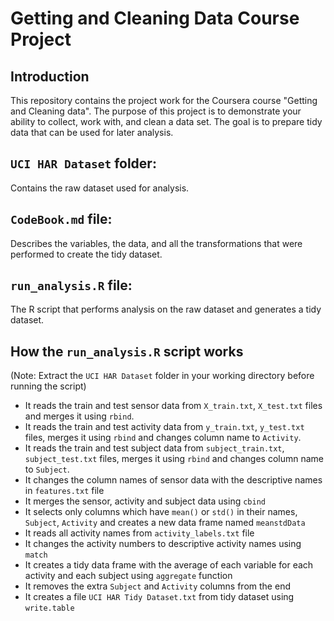 Getting and Cleaning Data Course Project
========================================================

Introduction
-----------------
This repository contains the project work for the Coursera course "Getting and Cleaning data". The purpose of this project is to demonstrate your ability to collect, work with, and clean a data set. The goal is to prepare tidy data that can be used for later analysis.  

`UCI HAR Dataset` folder:
-----------------

Contains the raw dataset used for analysis.

`CodeBook.md` file:
-----------------

Describes the variables, the data, and all the transformations that were performed to create the tidy dataset.

`run_analysis.R` file:
-----------------

The R script that performs analysis on the raw dataset and generates a tidy dataset.

How the `run_analysis.R` script works
-----------------
(Note: Extract the `UCI HAR Dataset` folder in your working directory before running the script)

* It reads the train and test sensor data from `X_train.txt`, `X_test.txt` files and merges it using `rbind`.
* It reads the train and test activity data from `y_train.txt`, `y_test.txt` files, merges it using `rbind` and changes column name to `Activity`.
* It reads the train and test subject data from `subject_train.txt`, `subject_test.txt` files, merges it using `rbind` and changes column name to `Subject`.
* It changes the column names of sensor data with the descriptive names in `features.txt` file
* It merges the sensor, activity and subject data using `cbind`
* It selects only columns which have `mean()` or `std()` in their names, `Subject`, `Activity` and creates a new data frame named `meanstdData`
* It reads all activity names from `activity_labels.txt` file
* It changes the activity numbers to descriptive activity names using `match`
* It creates a tidy data frame with the average of each variable for each activity and each subject using `aggregate` function
* It removes the extra `Subject` and `Activity` columns from the end
* It creates a file `UCI HAR Tidy Dataset.txt` from tidy dataset using `write.table`

